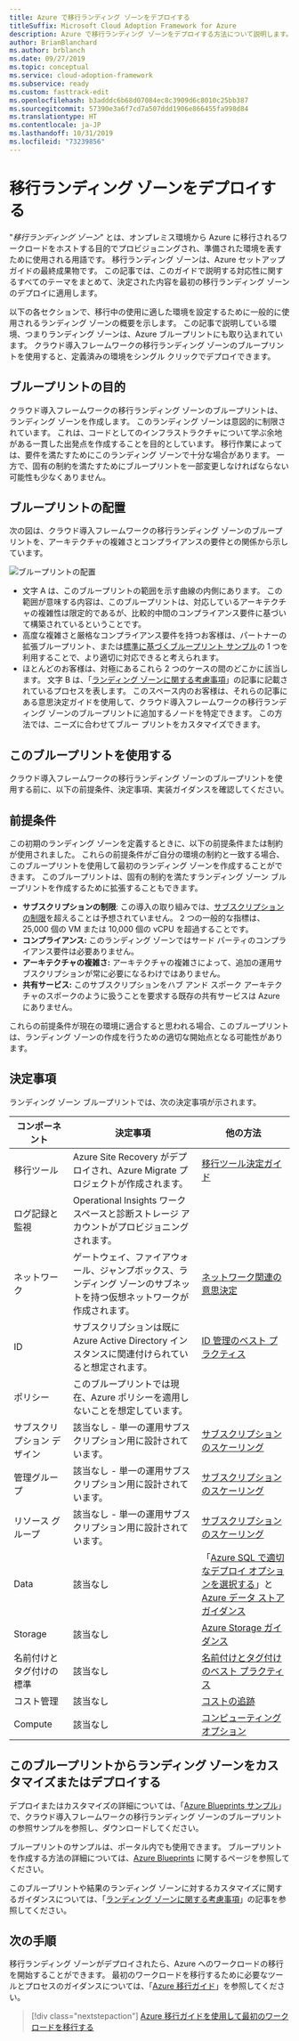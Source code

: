 ```yaml
---
title: Azure で移行ランディング ゾーンをデプロイする
titleSuffix: Microsoft Cloud Adoption Framework for Azure
description: Azure で移行ランディング ゾーンをデプロイする方法について説明します。
author: BrianBlanchard
ms.author: brblanch
ms.date: 09/27/2019
ms.topic: conceptual
ms.service: cloud-adoption-framework
ms.subservice: ready
ms.custom: fasttrack-edit
ms.openlocfilehash: b3adddc6b68d07084ec8c3909d6c8010c25bb387
ms.sourcegitcommit: 57390e3a6f7cd7a507ddd1906e866455fa998d84
ms.translationtype: HT
ms.contentlocale: ja-JP
ms.lasthandoff: 10/31/2019
ms.locfileid: "73239856"
---
```

# <a name="deploy-a-migration-landing-zone"></a>移行ランディング ゾーンをデプロイする

"*移行ランディング ゾーン*" とは、オンプレミス環境から Azure に移行されるワークロードをホストする目的でプロビジョニングされ、準備された環境を表すために使用される用語です。 移行ランディング ゾーンは、Azure セットアップ ガイドの最終成果物です。 この記事では、このガイドで説明する対応性に関するすべてのテーマをまとめて、決定された内容を最初の移行ランディング ゾーンのデプロイに適用します。

以下の各セクションで、移行中の使用に適した環境を設定するために一般的に使用されるランディング ゾーンの概要を示します。 この記事で説明している環境、つまりランディング ゾーンは、Azure ブループリントにも取り込まれています。 クラウド導入フレームワークの移行ランディング ゾーンのブループリントを使用すると、定義済みの環境をシングル クリックでデプロイできます。

## <a name="purpose-of-the-blueprint"></a>ブループリントの目的

クラウド導入フレームワークの移行ランディング ゾーンのブループリントは、ランディング ゾーンを作成します。 このランディング ゾーンは意図的に制限されています。 これは、コードとしてのインフラストラクチャについて学ぶ余地がある一貫した出発点を作成することを目的としています。 移行作業によっては、要件を満たすためにこのランディング ゾーンで十分な場合があります。 一方で、固有の制約を満たすためにブループリントを一部変更しなければならない可能性も少なくありません。

## <a name="blueprint-alignment"></a>ブループリントの配置

次の図は、クラウド導入フレームワークの移行ランディング ゾーンのブループリントを、アーキテクチャの複雑さとコンプライアンスの要件との関係から示しています。

![ブループリントの配置](../../_images/ready/blueprint-overview.png)

- 文字 A は、このブループリントの範囲を示す曲線の内側にあります。 この範囲が意味する内容は、このブループリントは、対応しているアーキテクチャの複雑性は限定的であるが、比較的中間のコンプライアンス要件に基づいて構築されているということです。
- 高度な複雑さと厳格なコンプライアンス要件を持つお客様は、パートナーの拡張ブループリント、または[標準に基づくブループリント サンプル](https://docs.microsoft.com/azure/governance/blueprints/samples)の 1 つを利用することで、より適切に対応できると考えられます。
- ほとんどのお客様は、対極にあるこれら 2 つのケースの間のどこかに該当します。 文字 B は、「[ランディング ゾーンに関する考慮事項](../considerations/index.md)」の記事に記載されているプロセスを表します。 このスペース内のお客様は、それらの記事にある意思決定ガイドを使用して、クラウド導入フレームワークの移行ランディング ゾーンのブループリントに追加するノードを特定できます。 この方法では、ニーズに合わせてブルー プリントをカスタマイズできます。

## <a name="use-this-blueprint"></a>このブループリントを使用する

クラウド導入フレームワークの移行ランディング ゾーンのブループリントを使用する前に、以下の前提条件、決定事項、実装ガイダンスを確認してください。

## <a name="assumptions"></a>前提条件

この初期のランディング ゾーンを定義するときに、以下の前提条件または制約が使用されました。 これらの前提条件がご自分の環境の制約と一致する場合、このブループリントを使用して最初のランディング ゾーンを作成することができます。 このブループリントは、固有の制約を満たすランディング ゾーン ブループリントを作成するために拡張することもできます。

- **サブスクリプションの制限**: この導入の取り組みでは、[サブスクリプションの制限](https://docs.microsoft.com/azure/azure-subscription-service-limits)を超えることは予想されていません。 2 つの一般的な指標は、25,000 個の VM または 10,000 個の vCPU を超過することです。
- **コンプライアンス:** このランディング ゾーンではサード パーティのコンプライアンス要件は必要ありません。
- **アーキテクチャの複雑さ:** アーキテクチャの複雑さによって、追加の運用サブスクリプションが常に必要になるわけではありません。
- **共有サービス:** このサブスクリプションをハブ アンド スポーク アーキテクチャのスポークのように扱うことを要求する既存の共有サービスは Azure にありません。

これらの前提条件が現在の環境に適合すると思われる場合、このブループリントは、ランディング ゾーンの作成を行うための適切な開始点となる可能性があります。

## <a name="decisions"></a>決定事項

ランディング ゾーン ブループリントでは、次の決定事項が示されます。

| コンポーネント | 決定事項 | 他の方法 |
|---------|---------|---------|
|移行ツール|Azure Site Recovery がデプロイされ、Azure Migrate プロジェクトが作成されます。|[移行ツール決定ガイド](../../decision-guides/migrate-decision-guide/index.md)|
|ログ記録と監視|Operational Insights ワークスペースと診断ストレージ アカウントがプロビジョニングされます。|         |
|ネットワーク|ゲートウェイ、ファイアウォール、ジャンプボックス、ランディング ゾーンのサブネットを持つ仮想ネットワークが作成されます。|[ネットワーク関連の意思決定](../considerations/networking-options.md)|
|ID|サブスクリプションは既に Azure Active Directory インスタンスに関連付けられていると想定されます。|[ID 管理のベスト プラクティス](https://docs.microsoft.com/azure/security/azure-security-identity-management-best-practices?toc=https://docs.microsoft.com/azure/cloud-adoption-framework/toc.json&bc=https://docs.microsoft.com/azure/cloud-adoption-framework/_bread/toc.json)         |
|ポリシー|このブループリントでは現在、Azure ポリシーを適用しないことを想定しています。|         |
|サブスクリプション デザイン|該当なし - 単一の運用サブスクリプション用に設計されています。|[サブスクリプションのスケーリング](../azure-best-practices/scaling-subscriptions.md)|
|管理グループ|該当なし - 単一の運用サブスクリプション用に設計されています。|[サブスクリプションのスケーリング](../azure-best-practices/scaling-subscriptions.md)         |
|リソース グループ|該当なし - 単一の運用サブスクリプション用に設計されています。|[サブスクリプションのスケーリング](../azure-best-practices/scaling-subscriptions.md)         |
|Data|該当なし|「[Azure SQL で適切なデプロイ オプションを選択する](https://docs.microsoft.com/azure/sql-database/sql-database-paas-vs-sql-server-iaas?toc=https://docs.microsoft.com/azure/architecture/toc.json&bc=https://docs.microsoft.com/azure/cloud-adoption-framework/_bread/toc.json)」と [Azure データ ストア ガイダンス](https://docs.microsoft.com/azure/architecture/guide/technology-choices/data-store-overview) |
|Storage|該当なし|[Azure Storage ガイダンス](../considerations/storage-options.md)         |
|名前付けとタグ付けの標準|該当なし|[名前付けとタグ付けのベスト プラクティス](../azure-best-practices/naming-and-tagging.md)         |
|コスト管理|該当なし|[コストの追跡](../azure-best-practices/track-costs.md)|
|Compute|該当なし|[コンピューティング オプション](../considerations/compute-options.md)|

## <a name="customize-or-deploy-a-landing-zone-from-this-blueprint"></a>このブループリントからランディング ゾーンをカスタマイズまたはデプロイする

デプロイまたはカスタマイズの詳細については、「[Azure Blueprints サンプル](https://docs.microsoft.com/azure/governance/blueprints/samples)」で、クラウド導入フレームワークの移行ランディング ゾーンのブループリントの参照サンプルを参照し、ダウンロードしてください。

ブループリントのサンプルは、ポータル内でも使用できます。 ブループリントを作成する方法の詳細については、[Azure Blueprints](./govern-org-compliance.md?tabs=azureblueprints#create-a-blueprint) に関するページを参照してください。

このブループリントや結果のランディング ゾーンに対するカスタマイズに関するガイダンスについては、「[ランディング ゾーンに関する考慮事項](../considerations/index.md)」の記事を参照してください。

## <a name="next-steps"></a>次の手順

移行ランディング ゾーンがデプロイされたら、Azure へのワークロードの移行を開始することができます。
最初のワークロードを移行するために必要なツールとプロセスのガイダンスについては、「[Azure 移行ガイド](../../migrate/azure-migration-guide/index.md)」を参照してください。

> [!div class="nextstepaction"]
> [Azure 移行ガイドを使用して最初のワークロードを移行する](../../migrate/azure-migration-guide/index.md)
